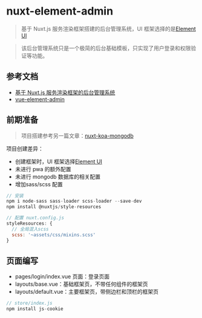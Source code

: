 # nuxt-element-admin

> 基于 Nuxt.js 服务渲染框架搭建的后台管理系统，UI 框架选择的是[Element UI](https://element.eleme.cn/#/zh-CN)

> 该后台管理系统只是一个极简的后台基础模板，只实现了用户登录和权限验证等功能。

## 参考文档

- [基于 Nuxt.js 服务渲染框架的后台管理系统](https://github.com/JanesChan/Vue-admin)
- [vue-element-admin](https://panjiachen.github.io/vue-element-admin-site/zh/guide/)

## 前期准备

> 项目搭建参考另一篇文章：[nuxt-koa-mongodb](https://github.com/zptime/nuxt-koa-mongodb)

项目创建差异：

- 创建框架时，UI 框架选择[Element UI](https://element.eleme.cn/#/zh-CN)
- 未进行 pwa 的额外配置
- 未进行 mongodb 数据库的相关配置
- 增加sass/scss 配置

```js
// 安装
npm i node-sass sass-loader scss-loader --save-dev
npm install @nuxtjs/style-resources

// 配置 nuxt.config.js
styleResources: {
  // 全局混入scss
  scss: '~assets/css/mixins.scss'
}
```

## 页面编写

- pages/login/index.vue 页面：登录页面
- layouts/base.vue：基础框架页，不带任何组件的框架页
- layouts/default.vue：主要框架页，带侧边栏和顶栏的框架页

```js
// store/index.js
npm install js-cookie
```
